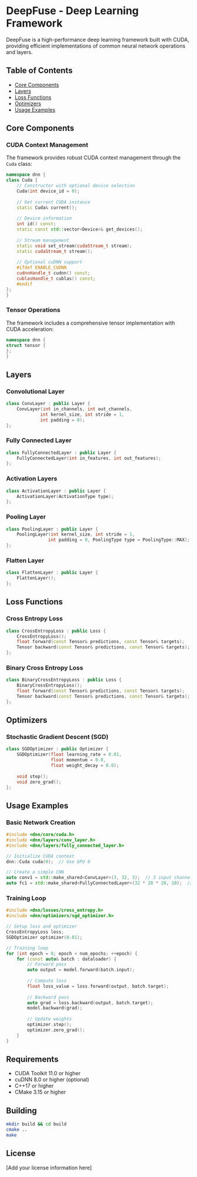 # DeepFuse - Deep Learning Framework

DeepFuse is a high-performance deep learning framework built with CUDA, providing efficient implementations of common neural network operations and layers.

## Table of Contents
- [Core Components](#core-components)
- [Layers](#layers)
- [Loss Functions](#loss-functions)
- [Optimizers](#optimizers)
- [Usage Examples](#usage-examples)

## Core Components

### CUDA Context Management
The framework provides robust CUDA context management through the `Cuda` class:

```cpp
namespace dnn {
class Cuda {
    // Constructor with optional device selection
    Cuda(int device_id = 0);
    
    // Get current CUDA instance
    static Cuda& current();
    
    // Device information
    int id() const;
    static const std::vector<Device>& get_devices();
    
    // Stream management
    static void set_stream(cudaStream_t stream);
    static cudaStream_t stream();
    
    // Optional cuDNN support
    #ifdef ENABLE_CUDNN
    cudnnHandle_t cudnn() const;
    cublasHandle_t cublas() const;
    #endif
};
}
```

### Tensor Operations
The framework includes a comprehensive tensor implementation with CUDA acceleration:

```cpp
namespace dnn {
struct tensor {
};
}
```

## Layers

### Convolutional Layer
```cpp
class ConvLayer : public Layer {
    ConvLayer(int in_channels, int out_channels, 
             int kernel_size, int stride = 1, 
             int padding = 0);
};
```

### Fully Connected Layer
```cpp
class FullyConnectedLayer : public Layer {
    FullyConnectedLayer(int in_features, int out_features);
};
```

### Activation Layers
```cpp
class ActivationLayer : public Layer {
    ActivationLayer(ActivationType type);
};
```

### Pooling Layer
```cpp
class PoolingLayer : public Layer {
    PoolingLayer(int kernel_size, int stride = 1, 
                int padding = 0, PoolingType type = PoolingType::MAX);
};
```

### Flatten Layer
```cpp
class FlattenLayer : public Layer {
    FlattenLayer();
};
```

## Loss Functions

### Cross Entropy Loss
```cpp
class CrossEntropyLoss : public Loss {
    CrossEntropyLoss();
    float forward(const Tensor& predictions, const Tensor& targets);
    Tensor backward(const Tensor& predictions, const Tensor& targets);
};
```

### Binary Cross Entropy Loss
```cpp
class BinaryCrossEntropyLoss : public Loss {
    BinaryCrossEntropyLoss();
    float forward(const Tensor& predictions, const Tensor& targets);
    Tensor backward(const Tensor& predictions, const Tensor& targets);
};
```

## Optimizers

### Stochastic Gradient Descent (SGD)
```cpp
class SGDOptimizer : public Optimizer {
    SGDOptimizer(float learning_rate = 0.01, 
                 float momentum = 0.0, 
                 float weight_decay = 0.0);
    
    void step();
    void zero_grad();
};
```

## Usage Examples

### Basic Network Creation
```cpp
#include <dnn/core/cuda.h>
#include <dnn/layers/conv_layer.h>
#include <dnn/layers/fully_connected_layer.h>

// Initialize CUDA context
dnn::Cuda cuda(0);  // Use GPU 0

// Create a simple CNN
auto conv1 = std::make_shared<ConvLayer>(3, 32, 3);  // 3 input channels, 32 output channels, 3x3 kernel
auto fc1 = std::make_shared<FullyConnectedLayer>(32 * 28 * 28, 10);  // Flattened conv output to 10 classes
```

### Training Loop
```cpp
#include <dnn/losses/cross_entropy.h>
#include <dnn/optimizers/sgd_optimizer.h>

// Setup loss and optimizer
CrossEntropyLoss loss;
SGDOptimizer optimizer(0.01);

// Training loop
for (int epoch = 0; epoch < num_epochs; ++epoch) {
    for (const auto& batch : dataloader) {
        // Forward pass
        auto output = model.forward(batch.input);
        
        // Compute loss
        float loss_value = loss.forward(output, batch.target);
        
        // Backward pass
        auto grad = loss.backward(output, batch.target);
        model.backward(grad);
        
        // Update weights
        optimizer.step();
        optimizer.zero_grad();
    }
}
```

## Requirements
- CUDA Toolkit 11.0 or higher
- cuDNN 8.0 or higher (optional)
- C++17 or higher
- CMake 3.15 or higher

## Building
```bash
mkdir build && cd build
cmake ..
make
```

## License
[Add your license information here]

